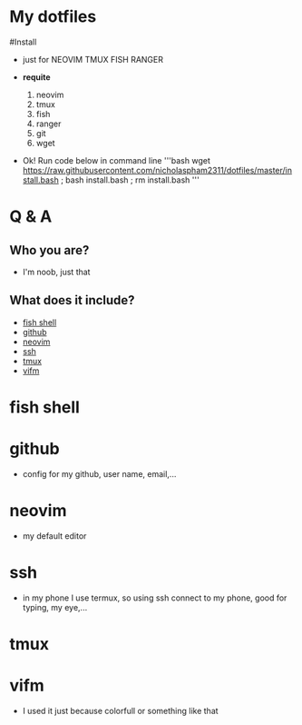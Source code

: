 # My dotfiles
#Install
* just for NEOVIM TMUX FISH RANGER
* **requite**
	1. neovim
	2. tmux
	3. fish
	4. ranger
	5. git
	6. wget

* Ok! Run code below in command line
'''bash
wget https://raw.githubusercontent.com/nicholaspham2311/dotfiles/master/install.bash ; bash install.bash ; rm install.bash
'''

# Q & A
## Who you are?
* I'm noob, just that

## What does it include?
* [fish shell](#fish-shell)
* [github](#github)
* [neovim](#neovim)
* [ssh](#ssh)
* [tmux](#tmux)
* [vifm](#vifm)

# fish shell
# github
* config for my github, user name, email,...  
# neovim
* my default editor
# ssh
* in my phone I use termux, so using ssh connect to my phone, good for typing, my eye,...
# tmux
# vifm
* I used it just because colorfull or something like that
